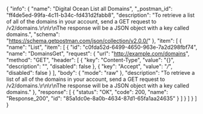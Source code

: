 {
  "info": {
    "name": "Digital Ocean List all Domains",
    "_postman_id": "ff4de5ed-99fa-4c11-b34c-fd431d2fabb8",
    "description": "To retrieve a list of all of the domains in your account, send a GET request to /v2/domains.\r\n\r\nThe response will be a JSON object with a key called domains.",
    "schema": "https://schema.getpostman.com/json/collection/v2.0.0/"
  },
  "item": [
    {
      "name": "List",
      "item": [
        {
          "id": "c0fda52d-6499-4650-963e-7a2d298fbf74",
          "name": "DomainsGet",
          "request": {
            "url": "http://example.com/domains",
            "method": "GET",
            "header": [
              {
                "key": "Content-Type",
                "value": "{}",
                "description": "",
                "disabled": false
              },
              {
                "key": "Accept",
                "value": "*/*",
                "disabled": false
              }
            ],
            "body": {
              "mode": "raw"
            },
            "description": "To retrieve a list of all of the domains in your account, send a GET request to /v2/domains.\r\n\r\nThe response will be a JSON object with a key called domains."
          },
          "response": [
            {
              "status": "OK",
              "code": 200,
              "name": "Response_200",
              "id": "85a1dc0e-8a0b-4634-87d1-65fa1aa24635"
            }
          ]
        }
      ]
    }
  ]
}